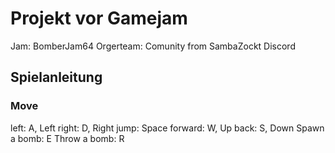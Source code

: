 # Projekt vor Gamejam
  Jam: BomberJam64 
  Orgerteam: Comunity from SambaZockt Discord

## Spielanleitung
### Move
  left: A, Left
  right: D, Right
  jump: Space
  forward: W, Up
  back: S, Down
  Spawn a bomb: E
  Throw a bomb: R

